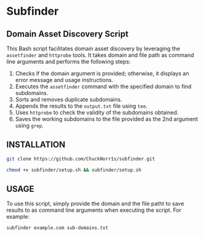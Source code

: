 # Subfinder
## Domain Asset Discovery Script

This Bash script facilitates domain asset discovery by leveraging the `assetfinder` and `httprobe` tools. It takes domain and file path as command line arguments and performs the following steps:

1. Checks if the domain argument is provided; otherwise, it displays an error message and usage instructions.
2. Executes the `assetfinder` command with the specified domain to find subdomains.
3. Sorts and removes duplicate subdomains.
4. Appends the results to the `output.txt` file using `tee`.
5. Uses `httprobe` to check the validity of the subdomains obtained.
6. Saves the working subdomains to the file provided as the 2nd argument using `grep`.

## INSTALLATION

```bash
git clone https://github.com/ChuckNorr1s/subfinder.git
```
```bash
chmod +x subfinder/setup.sh && subfinder/setup.sh
```

## USAGE

To use this script, simply provide the domain and the file patht to save results to as command line arguments when executing the script. For example:

```bash
subfinder example.com sub-domains.txt
```
